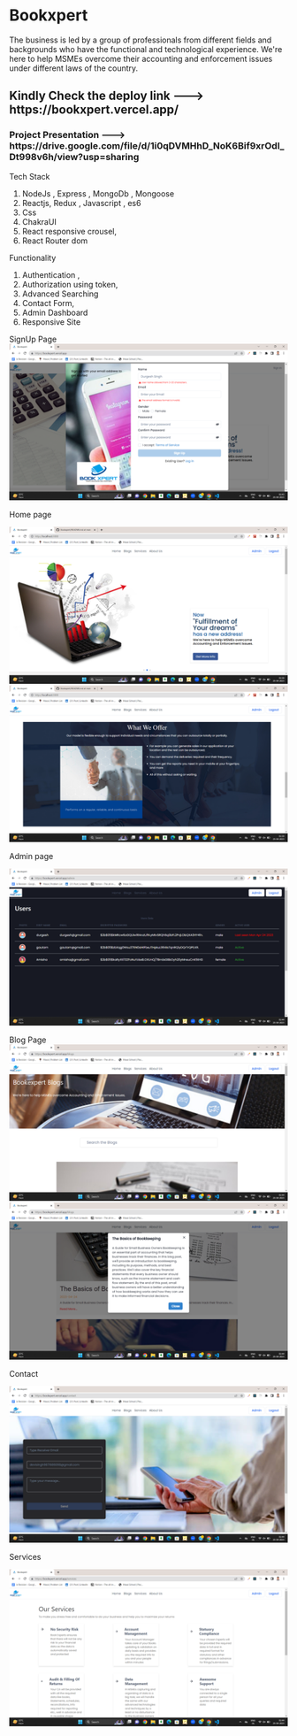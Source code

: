 # Bookxpert 
The business is led by a group of professionals from different fields and backgrounds who have the functional and technological experience. We're here to help MSMEs overcome their accounting and enforcement issues under different laws of the country.

 <h2> Kindly Check the deploy link ---> https://bookxpert.vercel.app/   </h2>

<h3> Project Presentation  ---> https://drive.google.com/file/d/1i0qDVMHhD_NoK6Bif9xrOdl_Dt998v6h/view?usp=sharing  </h3>
 
Tech Stack 

1. NodeJs , Express , MongoDb , Mongoose 
2. Reactjs, Redux , Javascript , es6
3. Css
4. ChakraUI
5. React responsive crousel,
6. React Router dom 

Functionality

1. Authentication  ,
2. Authorization using token,
3. Advanced Searching 
4. Contact Form,
5. Admin Dashboard 
6. Responsive Site



SignUp Page
![SignUp page](https://github.com/Durgesh9871/ReadmeImages/blob/main/Bookxpert/signup.png?raw=true)


Home page

![homepage](https://github.com/Durgesh9871/ReadmeImages/blob/main/Bookxpert/homepage.png?raw=true)
![homepage](https://github.com/Durgesh9871/ReadmeImages/blob/main/Bookxpert/offer.png?raw=true)

Admin page

![Admin page](https://github.com/Durgesh9871/ReadmeImages/blob/main/Bookxpert/admin.png?raw=true)


Blog Page
![Blog  page](https://github.com/Durgesh9871/ReadmeImages/blob/main/Bookxpert/blog.png?raw=true) 
![Blog  page](https://github.com/Durgesh9871/ReadmeImages/blob/main/Bookxpert/blog1.png?raw=true) 

Contact

![Contact page](https://github.com/Durgesh9871/ReadmeImages/blob/main/Bookxpert/contact.png?raw=true) 

Services

![Service page](https://github.com/Durgesh9871/ReadmeImages/blob/main/Bookxpert/services.png?raw=true) 

